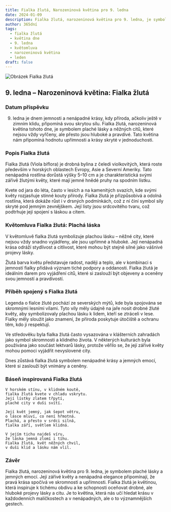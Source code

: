 ```yaml
---
title: Fialka žlutá, Narozeninová květina pro 9. ledna
date: 2024-01-09
description: Fialka žlutá, narozeninová květina pro 9. ledna, je symbolem Plachá láska. Objevte její jedinečný význam, fascinující příběhy a poezii, která oslavuje její krásu.
author: 365dní
tags:
  - fialka žlutá
  - květina dne
  - 9. ledna
  - květomluva
  - narozeninová květina
  - leden
draft: false
---
```


![Obrázek Fialka žlutá](https://cdn.pixabay.com/photo/2016/04/19/11/30/pansy-1338451_1280.jpg#center)

## 9. ledna – Narozeninová květina: Fialka žlutá

### Datum příspěvku

9. ledna je dnem jemnosti a nenápadné krásy, kdy příroda, ačkoliv ještě v zimním klidu, připomíná svou skrytou sílu. Fialka žlutá, narozeninová květina tohoto dne, je symbolem plaché lásky a něžných citů, které nejsou vždy vyřčeny, ale přesto jsou hluboké a pravdivé. Tato květina nám připomíná hodnotu upřímnosti a krásy skryté v jednoduchosti.

### Popis Fialka žlutá

Fialka žlutá (Viola biflora) je drobná bylina z čeledi violkovitých, která roste především v horských oblastech Evropy, Asie a Severní Ameriky. Tato nenápadná rostlina dorůstá výšky 5–10 cm a je charakteristická svými zářivě žlutými květy, které mají jemné hnědé pruhy na spodním lístku.

Kvete od jara do léta, často v lesích a na kamenitých svazích, kde svými květy rozjasňuje stinné kouty přírody. Fialka žlutá je přizpůsobivá a odolná rostlina, která dokáže růst i v drsných podmínkách, což z ní činí symbol síly skryté pod jemným zevnějškem. Její listy jsou srdcovitého tvaru, což podtrhuje její spojení s láskou a citem.

### Květomluva Fialka žlutá: Plachá láska

V květomluvě fialka žlutá symbolizuje plachou lásku – něžné city, které nejsou vždy snadno vyjádřeny, ale jsou upřímné a hluboké. Její nenápadná krása odráží stydlivost a citlivost, které mohou být stejně silné jako vášnivé projevy lásky.

Žlutá barva květu představuje radost, naději a teplo, ale v kombinaci s jemností fialky přidává význam tiché podpory a oddanosti. Fialka žlutá je ideálním darem pro vyjádření citů, které si zaslouží být objeveny a oceněny svou jemností a pravdivostí.

### Příběh spojený s Fialka žlutá

Legenda o fialce žluté pochází ze severských mýtů, kde byla spojována se skromnými lesními vílami. Tyto víly měly údajně na jaře nosit drobné žluté květy, aby symbolizovaly plachou lásku k lidem, kteří se ztráceli v lese. Fialky měly sloužit jako znamení, že příroda poskytuje útočiště a ochranu těm, kdo ji respektují.

Ve středověku byla fialka žlutá často vysazována v klášterních zahradách jako symbol skromnosti a klidného života. V některých kulturách byla používána jako součást lektvarů lásky, protože věřilo se, že její zářivé květy mohou pomoci vyjádřit nevyslovené city.

Dnes zůstává fialka žlutá symbolem nenápadné krásy a jemných emocí, které si zaslouží být vnímány a ceněny.

### Báseň inspirovaná Fialka žlutá

```
V horském stínu, v klidném koutě,  
fialka žlutá kvete v chladu vskrytu.  
Její lístky zlatem třpytí,  
plaché city v duši svítí.  

Její květ jemný, jak šepot větru,  
o lásce mluví, co není hřmotná.  
Plachá, a přesto v srdci silná,  
fialka září, světlem klidná.  

V jejím tichu najdeš víru,  
že láska jemná zlomí i tíhu.  
Fialka žlutá, květ něžných chvil,  
v duši klid a lásku nám vlil.  
```

### Závěr

Fialka žlutá, narozeninová květina pro 9. ledna, je symbolem plaché lásky a jemných emocí. Její zářivé květy a nenápadná elegance připomínají, že pravá krása spočívá ve skromnosti a upřímnosti. Fialka žlutá je květinou, která inspiruje k tichému obdivu a ke schopnosti oceňovat drobné, ale hluboké projevy lásky a citu. Je to květina, která nás učí hledat krásu v každodenních maličkostech a v nenápadných, ale o to významnějších gestech.